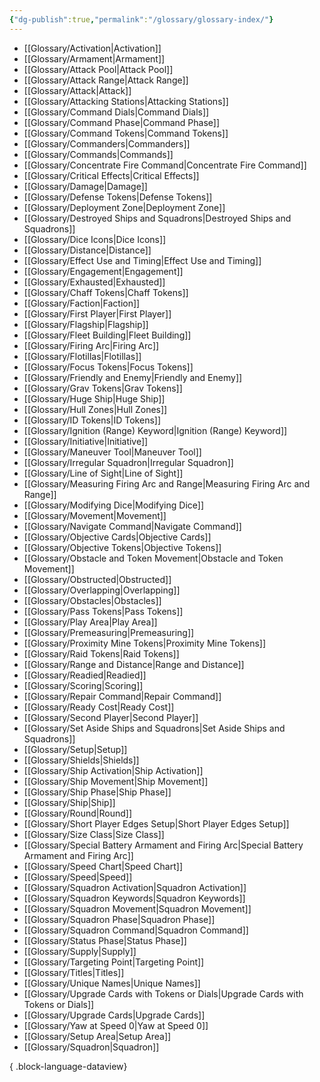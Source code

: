 ```yaml
---
{"dg-publish":true,"permalink":"/glossary/glossary-index/"}
---
```


- [[Glossary/Activation\|Activation]]
- [[Glossary/Armament\|Armament]]
- [[Glossary/Attack Pool\|Attack Pool]]
- [[Glossary/Attack Range\|Attack Range]]
- [[Glossary/Attack\|Attack]]
- [[Glossary/Attacking Stations\|Attacking Stations]]
- [[Glossary/Command Dials\|Command Dials]]
- [[Glossary/Command Phase\|Command Phase]]
- [[Glossary/Command Tokens\|Command Tokens]]
- [[Glossary/Commanders\|Commanders]]
- [[Glossary/Commands\|Commands]]
- [[Glossary/Concentrate Fire Command\|Concentrate Fire Command]]
- [[Glossary/Critical Effects\|Critical Effects]]
- [[Glossary/Damage\|Damage]]
- [[Glossary/Defense Tokens\|Defense Tokens]]
- [[Glossary/Deployment Zone\|Deployment Zone]]
- [[Glossary/Destroyed Ships and Squadrons\|Destroyed Ships and Squadrons]]
- [[Glossary/Dice Icons\|Dice Icons]]
- [[Glossary/Distance\|Distance]]
- [[Glossary/Effect Use and Timing\|Effect Use and Timing]]
- [[Glossary/Engagement\|Engagement]]
- [[Glossary/Exhausted\|Exhausted]]
- [[Glossary/Chaff Tokens\|Chaff Tokens]]
- [[Glossary/Faction\|Faction]]
- [[Glossary/First Player\|First Player]]
- [[Glossary/Flagship\|Flagship]]
- [[Glossary/Fleet Building\|Fleet Building]]
- [[Glossary/Firing Arc\|Firing Arc]]
- [[Glossary/Flotillas\|Flotillas]]
- [[Glossary/Focus Tokens\|Focus Tokens]]
- [[Glossary/Friendly and Enemy\|Friendly and Enemy]]
- [[Glossary/Grav Tokens\|Grav Tokens]]
- [[Glossary/Huge Ship\|Huge Ship]]
- [[Glossary/Hull Zones\|Hull Zones]]
- [[Glossary/ID Tokens\|ID Tokens]]
- [[Glossary/Ignition (Range) Keyword\|Ignition (Range) Keyword]]
- [[Glossary/Initiative\|Initiative]]
- [[Glossary/Maneuver Tool\|Maneuver Tool]]
- [[Glossary/Irregular Squadron\|Irregular Squadron]]
- [[Glossary/Line of Sight\|Line of Sight]]
- [[Glossary/Measuring Firing Arc and Range\|Measuring Firing Arc and Range]]
- [[Glossary/Modifying Dice\|Modifying Dice]]
- [[Glossary/Movement\|Movement]]
- [[Glossary/Navigate Command\|Navigate Command]]
- [[Glossary/Objective Cards\|Objective Cards]]
- [[Glossary/Objective Tokens\|Objective Tokens]]
- [[Glossary/Obstacle and Token Movement\|Obstacle and Token Movement]]
- [[Glossary/Obstructed\|Obstructed]]
- [[Glossary/Overlapping\|Overlapping]]
- [[Glossary/Obstacles\|Obstacles]]
- [[Glossary/Pass Tokens\|Pass Tokens]]
- [[Glossary/Play Area\|Play Area]]
- [[Glossary/Premeasuring\|Premeasuring]]
- [[Glossary/Proximity Mine Tokens\|Proximity Mine Tokens]]
- [[Glossary/Raid Tokens\|Raid Tokens]]
- [[Glossary/Range and Distance\|Range and Distance]]
- [[Glossary/Readied\|Readied]]
- [[Glossary/Scoring\|Scoring]]
- [[Glossary/Repair Command\|Repair Command]]
- [[Glossary/Ready Cost\|Ready Cost]]
- [[Glossary/Second Player\|Second Player]]
- [[Glossary/Set Aside Ships and Squadrons\|Set Aside Ships and Squadrons]]
- [[Glossary/Setup\|Setup]]
- [[Glossary/Shields\|Shields]]
- [[Glossary/Ship Activation\|Ship Activation]]
- [[Glossary/Ship Movement\|Ship Movement]]
- [[Glossary/Ship Phase\|Ship Phase]]
- [[Glossary/Ship\|Ship]]
- [[Glossary/Round\|Round]]
- [[Glossary/Short Player Edges Setup\|Short Player Edges Setup]]
- [[Glossary/Size Class\|Size Class]]
- [[Glossary/Special Battery Armament and Firing Arc\|Special Battery Armament and Firing Arc]]
- [[Glossary/Speed Chart\|Speed Chart]]
- [[Glossary/Speed\|Speed]]
- [[Glossary/Squadron Activation\|Squadron Activation]]
- [[Glossary/Squadron Keywords\|Squadron Keywords]]
- [[Glossary/Squadron Movement\|Squadron Movement]]
- [[Glossary/Squadron Phase\|Squadron Phase]]
- [[Glossary/Squadron Command\|Squadron Command]]
- [[Glossary/Status Phase\|Status Phase]]
- [[Glossary/Supply\|Supply]]
- [[Glossary/Targeting Point\|Targeting Point]]
- [[Glossary/Titles\|Titles]]
- [[Glossary/Unique Names\|Unique Names]]
- [[Glossary/Upgrade Cards with Tokens or Dials\|Upgrade Cards with Tokens or Dials]]
- [[Glossary/Upgrade Cards\|Upgrade Cards]]
- [[Glossary/Yaw at Speed 0\|Yaw at Speed 0]]
- [[Glossary/Setup Area\|Setup Area]]
- [[Glossary/Squadron\|Squadron]]

{ .block-language-dataview}

